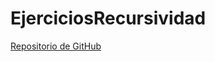 # EjerciciosRecursividad


[Repositorio de GitHub](https://github.com/vdiazqui/EjerciciosRecursividad.git)
